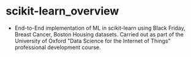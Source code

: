 # scikit-learn_overview

* End-to-End implementation of ML in scikit-learn using Black Friday, Breast Cancer, Boston Housing datasets. Carried out as part of the University of Oxford "Data Science for the Internet of Things" professional development course.  
